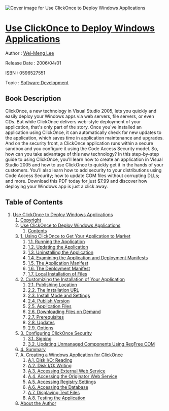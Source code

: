 ![Cover image for Use ClickOnce to Deploy Windows Applications](https://imgdetail.ebookreading.net/cover/cover/software_development/EB0596527551.jpg)

[Use ClickOnce to Deploy Windows Applications](https://ebookreading.net/view/book/Use+ClickOnce+to+Deploy+Windows+Applications-EB0596527551_1.html "Use ClickOnce to Deploy Windows Applications")
====================================================================================================================

Author : [Wei-Meng Lee](https://ebookreading.net/search/author/Wei-Meng+Lee)

Release Date : 2006/04/01

ISBN : 0596527551

Topic : [Software Development](https://ebookreading.net/search/category/software-development)

Book Description
-----------------

 ClickOnce, a new technology in Visual Studio 2005, lets you quickly and easily deploy your Windows apps via web servers, file servers, or even CDs. But while ClickOnce delivers web-style deployment of your application, that's only part of the story. Once you've installed an application using ClickOnce, it can automatically check for new updates to the application, which saves time in application maintenance and upgrades. And on the security front, a ClickOnce application runs within a secure sandbox and you configure it using the Code Access Security model. 
So, how can you take advantage of this new technology? In this step-by-step guide to using ClickOnce, you'll learn how to create an application in Visual Studio 2005 and how to use ClickOnce to quickly get it in the hands of your customers. You'll also learn how to add security to your distributions using Code Access Security; how to update COM files without corrupting DLLs; and more.
Download this PDF today for just $7.99 and discover how deploying your Windows app is just a click away.
              
Table of Contents
-----------------

1. [Use ClickOnce to Deploy Windows Applications](https://ebookreading.net/view/book/Use+ClickOnce+to+Deploy+Windows+Applications-EB0596527551_2.html)
    1. [Copyright](https://ebookreading.net/view/book/Use+ClickOnce+to+Deploy+Windows+Applications-EB0596527551_3.html)
    1. [Use ClickOnce to Deploy Windows Applications](https://ebookreading.net/view/book/Use+ClickOnce+to+Deploy+Windows+Applications-EB0596527551_4.html)
        1. [Contents](https://ebookreading.net/view/book/Use+ClickOnce+to+Deploy+Windows+Applications-EB0596527551_4.html#usingclickonce-PREF)
    1. [1. Using ClickOnce to Get Your Application to Market](https://ebookreading.net/view/book/Use+ClickOnce+to+Deploy+Windows+Applications-EB0596527551_5.html)
        1. [1.1. Running the Application](https://ebookreading.net/view/book/Use+ClickOnce+to+Deploy+Windows+Applications-EB0596527551_5.html#usingclickonce-CHP-)
        1. [1.2. Updating the Application](https://ebookreading.net/view/book/Use+ClickOnce+to+Deploy+Windows+Applications-EB0596527551_6.html)
        1. [1.3. Uninstalling the Application](https://ebookreading.net/view/book/Use+ClickOnce+to+Deploy+Windows+Applications-EB0596527551_7.html)
        1. [1.4. Examining the Application and Deployment Manifests](https://ebookreading.net/view/book/Use+ClickOnce+to+Deploy+Windows+Applications-EB0596527551_8.html)
        1. [1.5. The Application Manifest](https://ebookreading.net/view/book/Use+ClickOnce+to+Deploy+Windows+Applications-EB0596527551_9.html)
        1. [1.6. The Deployment Manifest](https://ebookreading.net/view/book/Use+ClickOnce+to+Deploy+Windows+Applications-EB0596527551_10.html)
        1. [1.7. Local Installation of Files](https://ebookreading.net/view/book/Use+ClickOnce+to+Deploy+Windows+Applications-EB0596527551_11.html)
    1. [2. Customizing the Installation of Your Application](https://ebookreading.net/view/book/Use+ClickOnce+to+Deploy+Windows+Applications-EB0596527551_12.html)
        1. [2.1. Publishing Location](https://ebookreading.net/view/book/Use+ClickOnce+to+Deploy+Windows+Applications-EB0596527551_12.html#usingclickonce-CHP-)
        1. [2.2. The Installation URL](https://ebookreading.net/view/book/Use+ClickOnce+to+Deploy+Windows+Applications-EB0596527551_13.html)
        1. [2.3. Install Mode and Settings](https://ebookreading.net/view/book/Use+ClickOnce+to+Deploy+Windows+Applications-EB0596527551_14.html)
        1. [2.4. Publish Version](https://ebookreading.net/view/book/Use+ClickOnce+to+Deploy+Windows+Applications-EB0596527551_15.html)
        1. [2.5. Application Files](https://ebookreading.net/view/book/Use+ClickOnce+to+Deploy+Windows+Applications-EB0596527551_16.html)
        1. [2.6. Downloading Files on Demand](https://ebookreading.net/view/book/Use+ClickOnce+to+Deploy+Windows+Applications-EB0596527551_17.html)
        1. [2.7. Prerequisites](https://ebookreading.net/view/book/Use+ClickOnce+to+Deploy+Windows+Applications-EB0596527551_18.html)
        1. [2.8. Updates](https://ebookreading.net/view/book/Use+ClickOnce+to+Deploy+Windows+Applications-EB0596527551_19.html)
        1. [2.9. Options](https://ebookreading.net/view/book/Use+ClickOnce+to+Deploy+Windows+Applications-EB0596527551_20.html)
    1. [3. Configuring ClickOnce Security](https://ebookreading.net/view/book/Use+ClickOnce+to+Deploy+Windows+Applications-EB0596527551_21.html)
        1. [3.1. Signing](https://ebookreading.net/view/book/Use+ClickOnce+to+Deploy+Windows+Applications-EB0596527551_21.html#usingclickonce-CHP-)
        1. [3.2. Updating Unmanaged Components Using RegFree COM](https://ebookreading.net/view/book/Use+ClickOnce+to+Deploy+Windows+Applications-EB0596527551_22.html)
    1. [4. Summary](https://ebookreading.net/view/book/Use+ClickOnce+to+Deploy+Windows+Applications-EB0596527551_23.html)
    1. [A. Creating a Windows Application for ClickOnce](https://ebookreading.net/view/book/Use+ClickOnce+to+Deploy+Windows+Applications-EB0596527551_24.html)
        1. [A.1. Disk I/O: Reading](https://ebookreading.net/view/book/Use+ClickOnce+to+Deploy+Windows+Applications-EB0596527551_24.html#usingclickonce-APP-)
        1. [A.2. Disk I/O: Writing](https://ebookreading.net/view/book/Use+ClickOnce+to+Deploy+Windows+Applications-EB0596527551_25.html)
        1. [A.3. Accessing External Web Service](https://ebookreading.net/view/book/Use+ClickOnce+to+Deploy+Windows+Applications-EB0596527551_26.html)
        1. [A.4. Accessing the Originator Web Service](https://ebookreading.net/view/book/Use+ClickOnce+to+Deploy+Windows+Applications-EB0596527551_27.html)
        1. [A.5. Accessing Registry Settings](https://ebookreading.net/view/book/Use+ClickOnce+to+Deploy+Windows+Applications-EB0596527551_28.html)
        1. [A.6. Accessing the Database](https://ebookreading.net/view/book/Use+ClickOnce+to+Deploy+Windows+Applications-EB0596527551_29.html)
        1. [A.7. Displaying Text Files](https://ebookreading.net/view/book/Use+ClickOnce+to+Deploy+Windows+Applications-EB0596527551_30.html)
        1. [A.8. Testing the Application](https://ebookreading.net/view/book/Use+ClickOnce+to+Deploy+Windows+Applications-EB0596527551_31.html)
    1. [About the Author](https://ebookreading.net/view/book/Use+ClickOnce+to+Deploy+Windows+Applications-EB0596527551_32.html)
